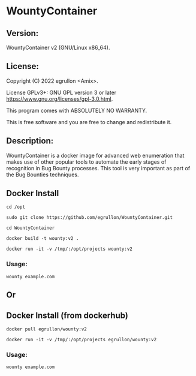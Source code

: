 # WountyContainer

## Version:
WountyContainer v2 (GNU/Linux x86_64).

## License:
Copyright (C) 2022 egrullon \<Amix\>.

License GPLv3+: GNU GPL version 3 or later https://www.gnu.org/licenses/gpl-3.0.html.

This program comes with ABSOLUTELY NO WARRANTY.

This is free software and you are free to change and redistribute it.

## Description:

WountyContainer is a docker image for advanced web enumeration that makes use of other popular tools to automate the early stages of recognition in Bug Bounty processes. This tool is very important as part of the Bug Bounties techniques.

## Docker Install 
```
cd /opt
```
```
sudo git clone https://github.com/egrullon/WountyContainer.git
```
```
cd WountyContainer
```
```
docker build -t wounty:v2 .
```
```
docker run -it -v /tmp/:/opt/projects wounty:v2
```
### Usage:
```
wounty example.com
```
## Or

## Docker Install (from dockerhub)
```
docker pull egrullon/wounty:v2
```
```
docker run -it -v /tmp/:/opt/projects egrullon/wounty:v2
```
### Usage:
```
wounty example.com
```

